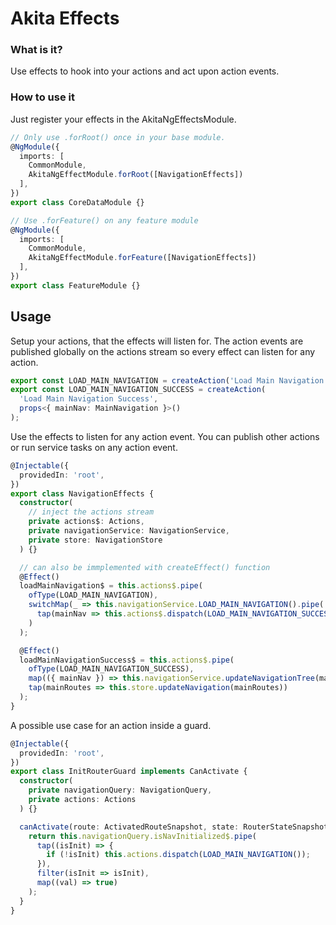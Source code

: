 # Akita Effects

### What is it?

Use effects to hook into your actions and act upon action events.<br>

### How to use it

Just register your effects in the AkitaNgEffectsModule.


```ts
// Only use .forRoot() once in your base module.
@NgModule({
  imports: [
    CommonModule, 
    AkitaNgEffectModule.forRoot([NavigationEffects])
  ],
})
export class CoreDataModule {}

// Use .forFeature() on any feature module
@NgModule({
  imports: [
    CommonModule, 
    AkitaNgEffectModule.forFeature([NavigationEffects])
  ],
})
export class FeatureModule {}

```

## Usage

Setup your actions, that the effects will listen for.
The action events are published globally on the actions stream so every effect can listen for any action.

```ts
export const LOAD_MAIN_NAVIGATION = createAction('Load Main Navigation');
export const LOAD_MAIN_NAVIGATION_SUCCESS = createAction(
  'Load Main Navigation Success', 
  props<{ mainNav: MainNavigation }>()
);
```

Use the effects to listen for any action event. You can publish other actions or run service tasks on any action event.

```ts
@Injectable({
  providedIn: 'root',
})
export class NavigationEffects {
  constructor(
    // inject the actions stream
    private actions$: Actions, 
    private navigationService: NavigationService, 
    private store: NavigationStore
  ) {}

  // can also be immplemented with createEffect() function
  @Effect()
  loadMainNavigation$ = this.actions$.pipe(
    ofType(LOAD_MAIN_NAVIGATION),
    switchMap(_ => this.navigationService.LOAD_MAIN_NAVIGATION().pipe(
      tap(mainNav => this.actions$.dispatch(LOAD_MAIN_NAVIGATION_SUCCESS({ mainNav }))))
    )
  );

  @Effect()
  loadMainNavigationSuccess$ = this.actions$.pipe(
    ofType(LOAD_MAIN_NAVIGATION_SUCCESS),
    map(({ mainNav }) => this.navigationService.updateNavigationTree(mainNav)),
    tap(mainRoutes => this.store.updateNavigation(mainRoutes))
  );
}
```
A possible use case for an action inside a guard. <br>
```ts
@Injectable({
  providedIn: 'root',
})
export class InitRouterGuard implements CanActivate {
  constructor(
    private navigationQuery: NavigationQuery, 
    private actions: Actions
  ) {}

  canActivate(route: ActivatedRouteSnapshot, state: RouterStateSnapshot): Observable<boolean | UrlTree> {
    return this.navigationQuery.isNavInitialized$.pipe(
      tap((isInit) => {
        if (!isInit) this.actions.dispatch(LOAD_MAIN_NAVIGATION());
      }),
      filter(isInit => isInit),
      map((val) => true)
    );
  }
}
```
